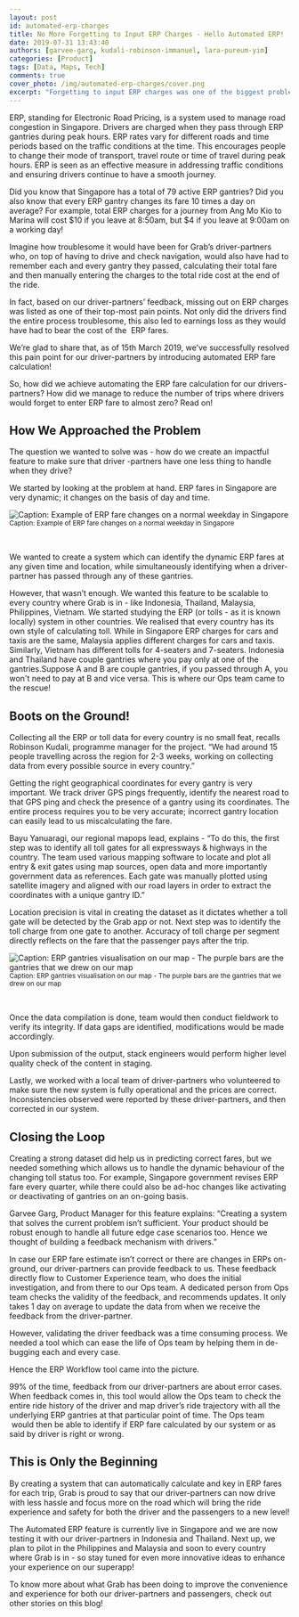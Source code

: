 ```yaml
---
layout: post
id: automated-erp-charges
title: No More Forgetting to Input ERP Charges - Hello Automated ERP!
date: 2019-07-31 13:43:40
authors: [garvee-garg, kudali-robinson-immanuel, lara-pureum-yim]
categories: [Product]
tags: [Data, Maps, Tech]
comments: true
cover_photo: /img/automated-erp-charges/cover.png
excerpt: "Forgetting to input ERP charges was one of the biggest problems faced by our driver-partners. Read our blog to know how went about solving it."
---
```


ERP, standing for Electronic Road Pricing, is a system used to manage road congestion in Singapore. Drivers are charged when they pass through ERP gantries during peak hours. ERP rates vary for different roads and time periods based on the traffic conditions at the time. This encourages people to change their mode of transport, travel route or time of travel during peak hours. ERP is seen as an effective measure in addressing traffic conditions and ensuring drivers continue to have a smooth journey.

Did you know that Singapore has a total of 79 active ERP gantries? Did you also know that every ERP gantry changes its fare 10 times a day on average? For example, total ERP charges for a journey from Ang Mo Kio to Marina will cost $10 if you leave at 8:50am, but $4 if you leave at 9:00am on a working day!

Imagine how troublesome it would have been for Grab’s driver-partners who, on top of having to drive and check navigation, would also have had to remember each and every gantry they passed, calculating their total fare and then manually entering the charges to the total ride cost at the end of the ride.

In fact, based on our driver-partners’ feedback, missing out on ERP charges was listed as one of their top-most pain points. Not only did the drivers find the entire process troublesome, this also led to earnings loss as they would have had to bear the cost of the  ERP fares.

We’re glad to share that, as of 15th March 2019, we’ve successfully resolved this pain point for our driver-partners by introducing automated ERP fare calculation!

So, how did we achieve automating the ERP fare calculation for our drivers-partners? How did we manage to reduce the number of trips where drivers would forget to enter ERP fare to almost zero? Read on!

## How We Approached the Problem

The question we wanted to solve was - how do we create an impactful feature to make sure that driver -partners have one less thing to handle when they drive?

We started by looking at the problem at hand. ERP fares in Singapore are very dynamic; it changes on the basis of day and time.

<div class="post-image-section">
  <img alt="Caption: Example of ERP fare changes on a normal weekday in Singapore" src="/img/automated-erp-charges/image1.png">
  <small class="post-image-caption">Caption: Example of ERP fare changes on a normal weekday in Singapore</small>
</div>
<p>&nbsp;</p>

We wanted to create a system which can identify the dynamic ERP fares at any given time and location, while simultaneously identifying when a driver-partner has passed through any of these gantries.

However, that wasn’t enough. We wanted this feature to be scalable to every country where Grab is in - like Indonesia, Thailand, Malaysia, Philippines, Vietnam. We started studying the ERP (or tolls - as it is known locally) system in other countries. We realised that every country has its own style of calculating toll. While in Singapore ERP charges for cars and taxis are the same, Malaysia applies different charges for cars and taxis. Similarly, Vietnam has different tolls for 4-seaters and 7-seaters. Indonesia and Thailand have couple gantries where you pay only at one of the gantries.Suppose A and B are couple gantries, if you passed through A, you won't need to pay at B and vice versa. This is where our Ops team came to the rescue!

## Boots on the Ground!

Collecting all the ERP or toll data for every country is no small feat, recalls Robinson Kudali, programme manager for the project. “We had around 15 people travelling across the region for 2-3 weeks, working on collecting data from every possible source in every country.”

Getting the right geographical coordinates for every gantry is very important. We track driver GPS pings frequently, identify the nearest road to that GPS ping and check the presence of a gantry using its coordinates. The entire process requires you to be very accurate; incorrect gantry location can easily lead to us miscalculating the fare.

Bayu Yanuaragi, our regional mapops lead, explains - “To do this, the first step was to identify all toll gates for all expressways & highways in the country. The team used various mapping software to locate and plot all entry & exit gates using map sources, open data and more importantly government data as references. Each gate was manually plotted using satellite imagery and aligned with our road layers in order to extract the coordinates with a unique gantry ID.”

Location precision is vital in creating the dataset as it dictates whether a toll gate will be detected by the Grab app or not. Next step was to identify the toll charge from one gate to another. Accuracy of toll charge per segment directly reflects on the fare that the passenger pays after the trip.

<div class="post-image-section">
  <img alt="Caption: ERP gantries visualisation on our map - The purple bars are the gantries that we drew on our map" src="/img/automated-erp-charges/image2.png">
  <small class="post-image-caption">Caption: ERP gantries visualisation on our map - The purple bars are the gantries that we drew on our map</small>
</div>
<p>&nbsp;</p>

Once the data compilation is done, team would then conduct fieldwork to verify its integrity. If data gaps are identified, modifications would be made accordingly.

Upon submission of the output, stack engineers would perform higher level quality check of the content in staging.

Lastly, we worked with a local team of driver-partners who volunteered to make sure the new system is fully operational and the prices are correct. Inconsistencies observed were reported by these driver-partners, and then corrected in our system.

## Closing the Loop

Creating a strong dataset did help us in predicting correct fares, but we needed something which allows us to handle the dynamic behaviour of the changing toll status too. For example, Singapore government revises ERP fare every quarter, while there could also be ad-hoc changes like activating or deactivating of gantries on an on-going basis.

Garvee Garg, Product Manager for this feature explains: “Creating a system that solves the current problem isn’t sufficient. Your product should be robust enough to handle all future edge case scenarios too. Hence we thought of building a feedback mechanism with drivers.”

In case our ERP fare estimate isn’t correct or there are changes in ERPs on-ground, our driver-partners can provide feedback to us. These feedback directly flow to Customer Experience team, who does the initial investigation, and from there to our Ops team. A dedicated person from Ops team checks the validity of the feedback, and recommends updates. It only takes 1 day on average to update the data from when we receive the feedback from the driver-partner.

However, validating the driver feedback was a time consuming process. We needed a tool which can ease the life of Ops team by helping them in de-bugging each and every case.

Hence the ERP Workflow tool came into the picture.

99% of the time, feedback from our driver-partners are about error cases. When feedback comes in, this tool would allow the Ops team to check the entire ride history of the driver and map driver’s ride trajectory with all the underlying ERP gantries at that particular point of time. The Ops team  would then be able to identify if ERP fare calculated by our system or as said by driver is right or wrong.

## This is Only the Beginning

By creating a system that can automatically calculate and key in ERP fares for each trip, Grab is proud to say that our driver-partners can now drive with less hassle and focus more on the road which will bring the ride experience and safety for both the driver and the passengers to a new level!

The Automated ERP feature is currently live in Singapore and we are now testing it with our driver-partners in Indonesia and Thailand. Next up, we plan to pilot in the Philippines and Malaysia and soon to every country where Grab is in - so stay tuned for even more innovative ideas to enhance your experience on our superapp!

To know more about what Grab has been doing to improve the convenience and experience for both our driver-partners and passengers, check out other stories on this blog!
